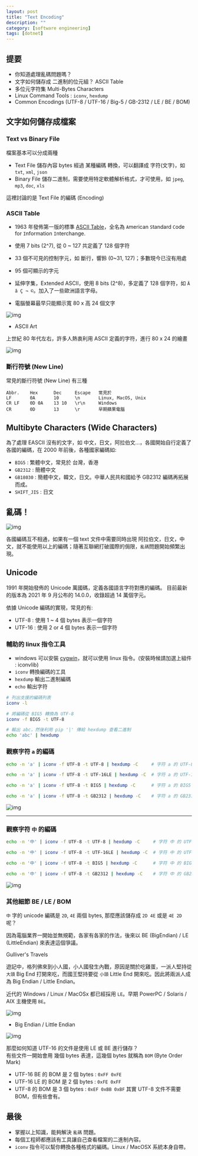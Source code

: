 ```yaml
---
layout: post
title: "Text Encoding"
description: ""
category: [software engineering]
tags: [dotnet]
---
```


## 提要

- 你知道處理亂碼問題嗎？
- 文字如何儲存成 二進制的位元組？ ASCII Table
- 多位元字符集 Multi-Bytes Characters
- Linux Command Tools : `iconv`, `hexdump`
- Common Encodings (UTF-8 / UTF-16 / Big-5 / GB-2312 / LE / BE / BOM)

## 文字如何儲存成檔案

### Text vs Binary File

檔案基本可以分成兩種

- Text File 儲存內容 bytes 經過 某種編碼 轉換，可以翻譯成 字符(文字)，如 `txt`, `xml`, `json`
- Binary File 儲存二進制，需要使用特定軟體解析格式，才可使用，如 `jpeg`, `mp3`, `doc`, `xls`

這裡討論的是 Text File 的編碼 (Encoding)

### ASCII Table

- 1963 年發佈第一版的標準 [ASCII Table](https://www.asciitable.com)，全名為 `A`merican `S`tandard `C`ode for `I`nformation `I`nterchange.
- 使用 7 bits (2^7), 從 0 ~ 127 共定義了 128 個字符
- 33 個不可見的控制字元，如 斷行，響鈴 (0~31, 127)；多數現今已沒有用處
- 95 個可顯示的字元
- 延伸字集，Extended ASCII，使用 8 bits (2^8)，多定義了 128 個字符，如 `Ä â Ç ¬ ©`。加入了一些歐洲語言字母。

- 電腦螢幕最早只能顯示寬 80 x 高 24 個文字

![img](/assets/img/2022/20220827/old-80x24-monitor.jpeg)

- ASCII Art

上世紀 80 年代左右，許多人熱衷利用 ASCII 定義的字符，進行 80 x 24 的繪畫

![img](/assets/img/2022/20220827/ascii-art.jpeg)

### 斷行符號 (New Line)

常見的斷行符號 (New Line) 有三種

```
Abbr.    Hex      Dec     Escape   常見於
LF       0A       10      \n       Linux, MacOS, Unix
CR LF    0D 0A    13 10   \r\n     Windows
CR       0D       13      \r       早期蘋果電腦
```

## Multibyte Characters (Wide Characters)

為了處理 EASCII 沒有的文字，如 中文，日文，阿拉伯文...，各國開始自行定義了各國的編碼，在 2000 年前後，各種國家編碼如:

- `BIG5` : 繁體中文，常見於 台灣，香港
- `GB2312` : 簡體中文
- `GB18030` : 簡體中文，韓文，日文。中華人民共和國給予 GB2312 編碼再拓展而成。
- `SHIFT_JIS` : 日文

## 亂碼！

![img](/assets/img/2022/20220827/luanma.jpg)

各國編碼互不相通，如果有一個 text 文件中需要同時出現 阿拉伯文，日文，中文，就不能使用以上的編碼；隨著互聯網打破國際的侷限，`亂碼`問題開始頻繁出現。

## Unicode

1991 年開始發佈的 Unicode 萬國碼，定義各國語言字符對應的編碼。
目前最新的版本為 2021 年 9 月公布的 14.0.0，收錄超過 14 萬個字元。

依據 Unicode 編碼的實現，常見的有:

- UTF-8 : 使用 1 ~ 4 個 bytes 表示一個字符
- UTF-16 : 使用 2 or 4 個 bytes 表示一個字符

### 輔助的 linux 指令工具

- windows 可以安裝 [cygwin](https://www.cygwin.com)，就可以使用 linux 指令。(安裝時候請加選上組件 : iconvlib)
- `iconv` 轉換編碼的工具
- `hexdump` 輸出二進制編碼
- `echo` 輸出字符

```bash
# 列出支援的編碼列表
iconv -l         

# 將編碼從 BIG5 轉換為 UTF-8
iconv -f BIG5 -t UTF-8

# 輸出 abc，然後利用 pip '|' 傳給 hexdump 查看二進制
echo 'abc' | hexdump
```

### 觀察字符 `a` 的編碼

```bash
echo -n 'a' | iconv -f UTF-8 -t UTF-8 | hexdump -C     # 字符 a 的 UTF-8

echo -n 'a' | iconv -f UTF-8 -t UTF-16LE | hexdump -C  # 字符 a 的 UTF-16LE

echo -n 'a' | iconv -f UTF-8 -t BIG5 | hexdump -C      # 字符 a 的 BIG5

echo -n 'a' | iconv -f UTF-8 -t GB2312 | hexdump -C    # 字符 a 的 GB2312
```

![img](/assets/img/2022/20220827/a_encoding.png)

----

### 觀察字符 `中` 的編碼

```bash
echo -n '中' | iconv -f UTF-8 -t UTF-8 | hexdump -C     # 字符 中 的 UTF-8

echo -n '中' | iconv -f UTF-8 -t UTF-16LE | hexdump -C  # 字符 中 的 UTF-16LE

echo -n '中' | iconv -f UTF-8 -t BIG5 | hexdump -C      # 字符 中 的 BIG5

echo -n '中' | iconv -f UTF-8 -t GB2312 | hexdump -C    # 字符 中 的 GB2312
```

![img](/assets/img/2022/20220827/zhong_encoding.png)

### 其他細節 BE / LE / BOM

`中` 字的 unicode 編碼是 `2D`, `4E` 兩個 bytes, 那麼應該儲存成 `2D 4E` 或是 `4E 2D` 呢？

因為電腦業界一開始並無規範，各家有各家的作法，後來以 BE (BigEndian) / LE (LittleEndian) 來表達這個爭議。

Gulliver's Travels

遊記中，格列佛來到小人國，小人國發生內戰，原因是關於吃雞蛋，一派人堅持從 `大頭` Big End 打開來吃，而國王堅持要從 `小頭` Little End 開來吃。因此將兩派人成為 Big Endian / Little Endian。  

近代的 Windows / Linux / MacOSx 都已經採用 `LE`。早期 PowerPC / Solaris / AIX 主機使用 `BE`。

![img](/assets/img/2022/20220827/Gulliver.jpg)

- Big Endian / Little Endian

![img](/assets/img/2022/20220827/little-endian_big-endian.svg)

那麼如何知道 UTF-16 的文件是使用 LE 或 BE 進行儲存？  
有些文件一開始會用 幾個 bytes 表達，這幾個 bytes 就稱為 `BOM` (Byte Order Mark)

- UTF-16 BE 的 BOM 是 2 個 bytes : `0xFF 0xFE`
- UTF-16 LE 的 BOM 是 2 個 bytes : `0xFE 0xFF`
- UTF-8 的 BOM 是 3 個 bytes : `0xEF 0xBB 0xBF` 其實 UTF-8 文件不需要 BOM，但有些會有。

## 最後

- 掌握以上知識，能夠解決 `亂碼` 問題。
- 每個工程師都應該有工具讓自己查看檔案的二進制內容。
- `iconv` 指令可以幫你轉換各種格式的編碼。Linux / MacOSX 系統本身自帶。
